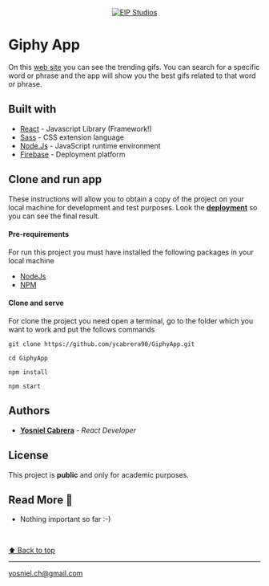 <p align="center">
  <a href="https://eip-giphy-app.web.app/home"
    ><img
      src="https://eip-giphy-app.web.app/project-landig-page.gif"
      alt="EIP Studios"
     />
  </a>
</p>



# Giphy App
On this [web site](https://eip-giphy-app.web.app/home) you can see the trending gifs. You can search for a specific word or phrase and the app will show you the best gifs related to that word or phrase.

## Built with
* [React](https://es.reactjs.org/docs/getting-started.html) - Javascript Library (Framework!)
* [Sass](https://sass-lang.com/) - CSS extension language
* [Node.Js](https://nodejs.org/en/docs/) - JavaScript runtime environment
* [Firebase](https://firebase.google.com/) - Deployment platform
  

## Clone and run app
These instructions will allow you to obtain a copy of the project on your local machine for development and test purposes.
Look the [**deployment**](https://eip-giphy-app.web.app/home) so you can see the final result.


#### Pre-requirements
For run this project you must have installed the following packages in your local machine

* [NodeJs](https://nodejs.org/en/) 
* [NPM](https://docs.npmjs.com/downloading-and-installing-node-js-and-npm)

#### Clone and serve
For clone the project you need open a terminal, go to the folder which you want to work and put the follows commands
```
git clone https://github.com/ycabrera90/GiphyApp.git

cd GiphyApp

npm install

npm start
```

## Authors
* [**Yosniel Cabrera**](https://www.linkedin.com/in/eip-studios/) - *React Developer* 
  
## License
This project is **public** and only for academic purposes.

## Read More 🎁
* Nothing important so far  :-)

<br>

[⬆ Back to top](#giphy-app)<br>
  
---
yosniel.ch@gmail.com

